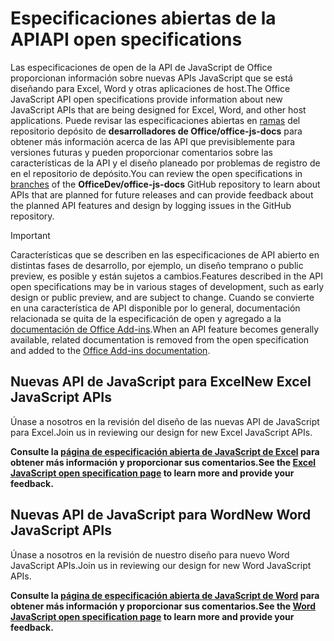 # <a name="api-open-specifications"></a><span data-ttu-id="e9407-101">Especificaciones abiertas de la API</span><span class="sxs-lookup"><span data-stu-id="e9407-101">API open specifications</span></span>

<span data-ttu-id="e9407-102">Las especificaciones de open de la API de JavaScript de Office proporcionan información sobre nuevas APIs JavaScript que se está diseñando para Excel, Word y otras aplicaciones de host.</span><span class="sxs-lookup"><span data-stu-id="e9407-102">The Office JavaScript API open specifications provide information about new JavaScript APIs that are being designed for Excel, Word, and other host applications.</span></span> <span data-ttu-id="e9407-103">Puede revisar las especificaciones abiertas en [ramas](https://github.com/OfficeDev/office-js-docs/branches/all) del repositorio depósito de **desarrolladores de Office/office-js-docs** para obtener más información acerca de las API que previsiblemente para versiones futuras y pueden proporcionar comentarios sobre las características de la API y el diseño planeado por problemas de registro de en el repositorio de depósito.</span><span class="sxs-lookup"><span data-stu-id="e9407-103">You can review the open specifications in [branches](https://github.com/OfficeDev/office-js-docs/branches/all) of the **OfficeDev/office-js-docs** GitHub repository to learn about APIs that are planned for future releases and can provide feedback about the planned API features and design by logging issues in the GitHub repository.</span></span>

> [!IMPORTANT]
> <span data-ttu-id="e9407-104">Características que se describen en las especificaciones de API abierto en distintas fases de desarrollo, por ejemplo, un diseño temprano o public preview, es posible y están sujetos a cambios.</span><span class="sxs-lookup"><span data-stu-id="e9407-104">Features described in the API open specifications may be in various stages of development, such as early design or public preview, and are subject to change.</span></span> <span data-ttu-id="e9407-105">Cuando se convierte en una característica de API disponible por lo general, documentación relacionada se quita de la especificación de open y agregado a la [documentación de Office Add-ins](https://docs.microsoft.com/office/dev/add-ins/).</span><span class="sxs-lookup"><span data-stu-id="e9407-105">When an API feature becomes generally available, related documentation is removed from the open specification and added to the [Office Add-ins documentation](https://docs.microsoft.com/office/dev/add-ins/).</span></span> 

## <a name="new-excel-javascript-apis"></a><span data-ttu-id="e9407-106">Nuevas API de JavaScript para Excel</span><span class="sxs-lookup"><span data-stu-id="e9407-106">New Excel JavaScript APIs</span></span>

<span data-ttu-id="e9407-107">Únase a nosotros en la revisión del diseño de las nuevas API de JavaScript para Excel.</span><span class="sxs-lookup"><span data-stu-id="e9407-107">Join us in reviewing our design for new Excel JavaScript APIs.</span></span> 

<span data-ttu-id="e9407-108">**Consulte la [página de especificación abierta de JavaScript de Excel](https://github.com/OfficeDev/office-js-docs/tree/ExcelJs_OpenSpec) para obtener más información y proporcionar sus comentarios.**</span><span class="sxs-lookup"><span data-stu-id="e9407-108">**See the [Excel JavaScript open specification page](https://github.com/OfficeDev/office-js-docs/tree/ExcelJs_OpenSpec) to learn more and provide your feedback.**</span></span>

## <a name="new-word-javascript-apis"></a><span data-ttu-id="e9407-109">Nuevas API de JavaScript para Word</span><span class="sxs-lookup"><span data-stu-id="e9407-109">New Word JavaScript APIs</span></span>

<span data-ttu-id="e9407-110">Únase a nosotros en la revisión de nuestro diseño para nuevo Word JavaScript APIs.</span><span class="sxs-lookup"><span data-stu-id="e9407-110">Join us in reviewing our design for new Word JavaScript APIs.</span></span> 

<span data-ttu-id="e9407-111">**Consulte la [página de especificación abierta de JavaScript de Word](https://github.com/OfficeDev/office-js-docs/tree/WordJs_OpenSpec) para obtener más información y proporcionar sus comentarios.**</span><span class="sxs-lookup"><span data-stu-id="e9407-111">**See the [Word JavaScript open specification page](https://github.com/OfficeDev/office-js-docs/tree/WordJs_OpenSpec) to learn more and provide your feedback.**</span></span>